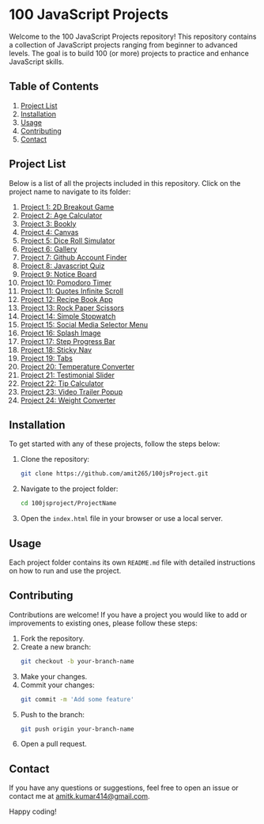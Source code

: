 # 100 JavaScript Projects

Welcome to the 100 JavaScript Projects repository! This repository contains a collection of JavaScript projects ranging from beginner to advanced levels. The goal is to build 100 (or more) projects to practice and enhance JavaScript skills.

## Table of Contents

1. [Project List](#project-list)
2. [Installation](#installation)
3. [Usage](#usage)
4. [Contributing](#contributing)
5. [Contact](#contact)

## Project List

Below is a list of all the projects included in this repository. Click on the project name to navigate to its folder:

1. [Project 1: 2D Breakout Game](./2d-breakout-game)
2. [Project 2: Age Calculator](./age-calculator)
3. [Project 3: Bookly](./bookly)
4. [Project 4: Canvas](./canvas)
5. [Project 5: Dice Roll Simulator](./dice-roll-simulator)
6. [Project 6: Gallery](./gallery)
7. [Project 7: Github Account Finder](./github-account-finder)
8. [Project 8: Javascript Quiz](./javascript-quiz)
9. [Project 9: Notice Board](./notice-board)
10. [Project 10: Pomodoro Timer](./pomodoro-timer)
11. [Project 11: Quotes Infinite Scroll](./quotes-infinite-scroll)
12. [Project 12: Recipe Book App](./recipe-book-app)
13. [Project 13: Rock Paper Scissors](./rock-paper-scissors)
14. [Project 14: Simple Stopwatch](./simple-stopwatch)
15. [Project 15: Social Media Selector Menu](./social-media-selector-menu)
16. [Project 16: Splash Image](./splash-image)
17. [Project 17: Step Progress Bar](./step-progress-bar)
18. [Project 18: Sticky Nav](./sticky-nav)
19. [Project 19: Tabs](./tabs-project)
20. [Project 20: Temperature Converter](./temperature-converter)
21. [Project 21: Testimonial Slider](./testimonial-slider)
22. [Project 22: Tip Calculator](./tip-calculator)
23. [Project 23: Video Trailer Popup](./video-trailer-popup)
24. [Project 24: Weight Converter](./weight-converter)


## Installation

To get started with any of these projects, follow the steps below:

1. Clone the repository:
    ```bash
    git clone https://github.com/amit265/100jsProject.git
    ```
2. Navigate to the project folder:
    ```bash
    cd 100jsproject/ProjectName
    ```
3. Open the `index.html` file in your browser or use a local server.

## Usage

Each project folder contains its own `README.md` file with detailed instructions on how to run and use the project. 

## Contributing

Contributions are welcome! If you have a project you would like to add or improvements to existing ones, please follow these steps:

1. Fork the repository.
2. Create a new branch:
    ```bash
    git checkout -b your-branch-name
    ```
3. Make your changes.
4. Commit your changes:
    ```bash
    git commit -m 'Add some feature'
    ```
5. Push to the branch:
    ```bash
    git push origin your-branch-name
    ```
6. Open a pull request.

## Contact

If you have any questions or suggestions, feel free to open an issue or contact me at [amitk.kumar414@gmail.com](mailto:amitk.kumar414@gmail.com).

Happy coding!
